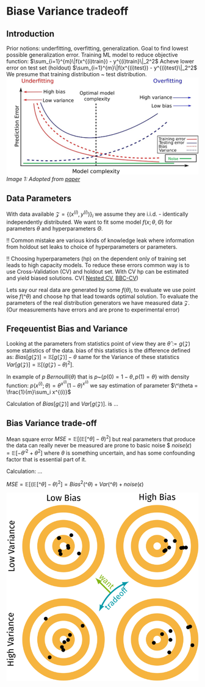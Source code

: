 # Biase Variance tradeoff
## Introduction
Prior notions: underfitting, overfitting, generalization. Goal to find lowest possible generalization error. 
Training ML model to reduce objective function: $\sum_{i=1}^{m}\|f(x^{(i)train}) - y^{(i)train}\|_2^2$
Acheve lower error on test set (holdout)  $\sum_{i=1}^{m}\|f(x^{(i)test}) - y^{(i)test}\|_2^2$
We presume that training distribution ~ test distribution. 
![alt text](../images/bias-variance-trade-off.jpg)
*Image 1: Adopted from [paper](https://link.springer.com/article/10.1007/s10115-019-01335-4)*
## Data Parameters
With data available $\mathcal{Z}=\{(x^{(i)},y^{(i)})\}_i$ we assume they are i.i.d. - identically independently distributed. We want to fit some model $f(x; \theta,\Theta)$ for parameters $\theta$ and hyperparameters $\Theta$. 

!! Common mistake are various kinds of knowledge leak where information from holdout set leaks to choice of hyperparameters or parameters. 

!! Choosing hyperparameters (hp) on the dependent only of training set leads to high capacity models. To reduce these errors common way is to use Cross-Validation (CV) and holdout set. With CV hp can be estimated and yield biased solutions. CV( [Nested CV](https://www.jmlr.org/papers/volume11/cawley10a/cawley10a.pdf), [BBC-CV](https://github.com/mensxmachina/BBC-CV))

Lets say our real data are generated by some $f(\theta)$, to evaluate we use point wise $f(\^\theta)$ and choose hp that lead towards optimal solution. To evaluate the parameters of the real distribution generators we have measured data $\mathcal{Z}$. (Our measurements have errors and are prone to experimental error)

## Freqeuentist Bias and Variance
Looking at the parameters from statistics point of view they are $\hat\theta := g(\mathcal{Z})$ some statistics of the data. bias of this statistics is the difference defined as: $Bias[g(\mathcal{Z})] = \mathbb{E}[g(\mathcal{Z})] - \theta$ same for the Variance of these statistics
$Var[g(\mathcal{Z})] = \mathbb{E}[(g(\mathcal{Z}) - \theta)^2]$.

In example of $p ~ Bernoulli(\theta)$ that is $p$~$\{p(0)=1-\theta, p(1)=\theta\}$ with density function: $p(x^{(i)};\theta) =\theta^{x^{(i)}}(1-\theta)^{x^{(i)}}$ we say estimation of parameter $\^\theta = \frac{1}{m}\sum_i x^{(i)}$

Calculation of $Bias[g(\mathcal{Z})]$ and $Var[g(\mathcal{Z})]$. is ...





## Bias Variance trade-off
Mean square error $MSE = \mathbb{E}[(\mathbb{E}[\^\theta] - \theta)^2]$ but real parameters that produce the data can really never be measured are prone to basic noise $ $noise(\epsilon) = \mathbb{E}[-\theta'^2 + \theta^2]$ where $\theta$ is something uncertain, and has some confounding factor that is essential part of it. 

Calculation: ...

$MSE = \mathbb{E}[(\mathbb{E}[\^\theta] - \theta)^2] = Bias^2(\^\theta) + Var(\^\theta) + noise(\epsilon)$


![alt text](../images/foundations-bias-variance-00.svg)